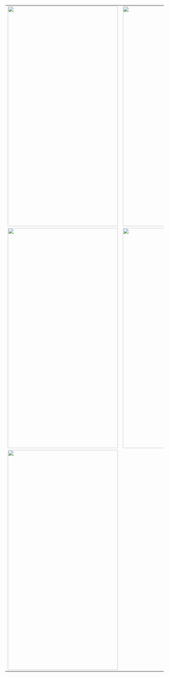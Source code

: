 <table>

<tr>
    <td><img style="display: inline-block " src="https://github.com/SaujanBindukar/apexive-survey/assets/34705432/e63bb552-530a-4e27-925b-266919807593.png" height="700" width="350"
/>
    </td>
    <td><img style="display: inline-block" src="https://github.com/SaujanBindukar/apexive-survey/assets/34705432/4e0519ae-2446-4865-920d-787b0e82b758.png" height="700" width="350"
          />
    </td>
    </tr>
    <tr>
    <td><img style="display: inline-block" src ="https://github.com/SaujanBindukar/apexive-survey/assets/34705432/ee60d807-81a7-4e60-9e30-29cf4abaecc8.png" height="700" width="350"
          />
    </td>
    <td><img style="display: inline-block" src ="https://github.com/SaujanBindukar/apexive-survey/assets/34705432/b5f601e4-f326-427c-ab13-590dd3b4eef9.png" height="700" width="350"
          />
    </td>
  </tr>
  <tr>
</td>
    <td><img style="display: inline-block" src ="https://github.com/SaujanBindukar/apexive-survey/assets/34705432/824f2864-4a0b-4e77-b72c-8f3856b3f6fe.png" height="700" width="350" />

</td>
</tr> 
</table>
